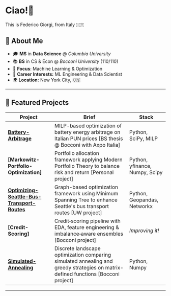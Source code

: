 
# Ciao!👋

This is Federico Giorgi, from Italy 🇮🇹

## 🚀 About Me

- 🎓 **MS** in **Data Science** @ *Columbia University*
- 📚 **BS** in CS & Econ @ *Bocconi University* (110/110)
- 🤖 **Focus**: Machine Learning & Optimization
- 💼 **Career Interests:** ML Engineering & Data Scientist
- 🌍 **Location:** New York City, 🇺🇸


---

## 📂 Featured Projects
| Project | Brief | Stack |
|---------|-------|-------|
| **[Battery-Arbitrage](https://github.com/fede-giorgi/Battery-Arbitrage)** | MILP-based optimization of battery energy arbitrage on Italian PUN prices [BS thesis @ Bocconi with Axpo Italia] | Python, SciPy, MILP |
| **[Markowitz-Portfolio-Optimization]** | Portfolio allocation framework applying Modern Portfolio Theory to balance risk and return [Personal project] | Python, yfinance, Numpy, Scipy |
| **[Optimizing-Seattle-Bus-Transport-Routes](https://github.com/fede-giorgi/Optimizing-Seattle-Bus-Transport-Routes)** | Graph-based optimization framework using Minimum Spanning Tree to enhance Seattle's bus transport routes [UW project] | Python, Geopandas, Networkx |
| **[Credit-Scoring]** | Credit‑scoring pipeline with EDA, feature engineering & imbalance‑aware ensembles [Bocconi project] | _Improving it!_ |
| **[Simulated-Annealing](https://github.com/fede-giorgi/Simulated-Annealing)** | Discrete landscape optimization comparing simulated annealing and greedy strategies on matrix-defined functions [Bocconi project] | Python, Numpy |


---
